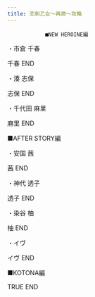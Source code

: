 ```yaml
---
title: 恋剣乙女～再燃～攻略
---
```


                ■NEW HEROINE編

・市倉 千春

千春 END

・湊 志保

志保 END

・千代田 麻里

麻里 END

■AFTER STORY編

・安国 茜

茜 END

・神代 透子

透子 END

・染谷 柚

柚 END

・イヴ

イヴ END

■KOTONA編

TRUE END
              

